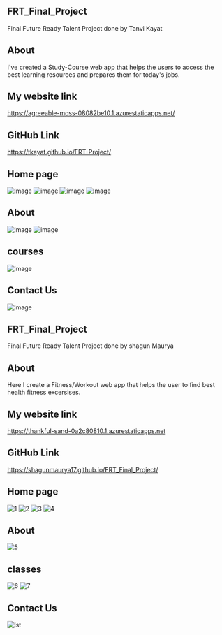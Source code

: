 ## FRT_Final_Project
Final Future Ready Talent Project done by Tanvi Kayat

## About
I've created a Study-Course web app that helps the users to access the best learning resources and prepares them for today's jobs.

## My website link 
https://agreeable-moss-08082be10.1.azurestaticapps.net/

## GitHub Link
https://tkayat.github.io/FRT-Project/

## Home page
![image](https://user-images.githubusercontent.com/105040357/171338342-3f27fa9a-5e9c-4769-93ba-70976bad4cd2.png)
![image](https://user-images.githubusercontent.com/105040357/171338361-57416366-60df-4c58-9047-bcc10fa1c0f4.png)
![image](https://user-images.githubusercontent.com/105040357/171338382-ebba3cd8-5cf1-4151-9380-e5888a270d3c.png)
![image](https://user-images.githubusercontent.com/105040357/171338423-19abca5e-e582-4f82-9d94-9b5b8af481cb.png)

## About
![image](https://user-images.githubusercontent.com/105040357/171338466-38d0e31a-a589-46de-92ef-4f509e87cbd2.png)
![image](https://user-images.githubusercontent.com/105040357/171338602-b9c83bbe-f1e0-47df-aaf6-807a4667a499.png)

## courses
![image](https://user-images.githubusercontent.com/105040357/171338543-05677e77-8e3f-4946-bc23-f4d67a6ff8c5.png)

## Contact Us
![image](https://user-images.githubusercontent.com/105040357/171338628-dad0f5b9-8cd9-4f96-a42c-3960ca403aca.png)



## FRT_Final_Project
Final Future Ready Talent Project done by shagun Maurya
## About
Here I create a Fitness/Workout web app that helps the user to find best health fitness excersises.
## My website link 
https://thankful-sand-0a2c80810.1.azurestaticapps.net
## GitHub Link
https://shagunmaurya17.github.io/FRT_Final_Project/

## Home page
![1](https://user-images.githubusercontent.com/81588122/169692627-795328af-6b43-4b12-8b99-d455fd5d7e95.png)
![2](https://user-images.githubusercontent.com/81588122/169692631-0b9a8653-ff52-4a83-9c63-86a6eff53b2c.png)
![3](https://user-images.githubusercontent.com/81588122/169692633-9aba9d43-2c09-45df-831d-15e508a6a971.png)
![4](https://user-images.githubusercontent.com/81588122/169692634-f5a4e03a-9d66-4731-83a3-50c99e2dfa7d.png)

## About
![5](https://user-images.githubusercontent.com/81588122/169692777-2f51f2cc-b3f2-44ef-849b-dafac5e52796.png)

## classes
![6](https://user-images.githubusercontent.com/81588122/169692799-60308f6e-03ce-4d57-96e4-3bb6bf138d42.png)
![7](https://user-images.githubusercontent.com/81588122/169692802-a12cdaa6-66b5-4182-ad22-ab9aee9bdecb.png)

## Contact Us

![lst](https://user-images.githubusercontent.com/81588122/169692809-525cab38-ddb4-4120-aa0c-f19d41ccca31.png)
